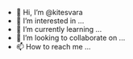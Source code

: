 - 👋 Hi, I’m @kitesvara
- 👀 I’m interested in ...
- 🌱 I’m currently learning ...
- 💞️ I’m looking to collaborate on ...
- 📫 How to reach me ...

<!---
kitesvara/kitesvara is a ✨ special ✨ repository because its `README.md` (this file) appears on your GitHub profile.
You can click the Preview link to take a look at your changes.
--->
